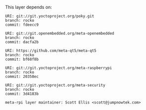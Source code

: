 This layer depends on:

    URI: git://git.yoctoproject.org/poky.git
    branch: rocko
    commit: fdeecc9

    URI: git://git.openembedded.org/meta-openembedded
    branch: rocko
    commit: dacfa2b

    URI: https://github.com/meta-qt5/meta-qt5
    branch: rocko
    commit: bf68f8b

    URI: git://git.yoctoproject.org/meta-raspberrypi 
    branch: rocko
    commit: 20358ec

    URI: git://git.yoctoproject.org/meta-security
    branch: rocko
    commit: 3d4183b

    meta-rpi layer maintainer: Scott Ellis <scott@jumpnowtek.com>
